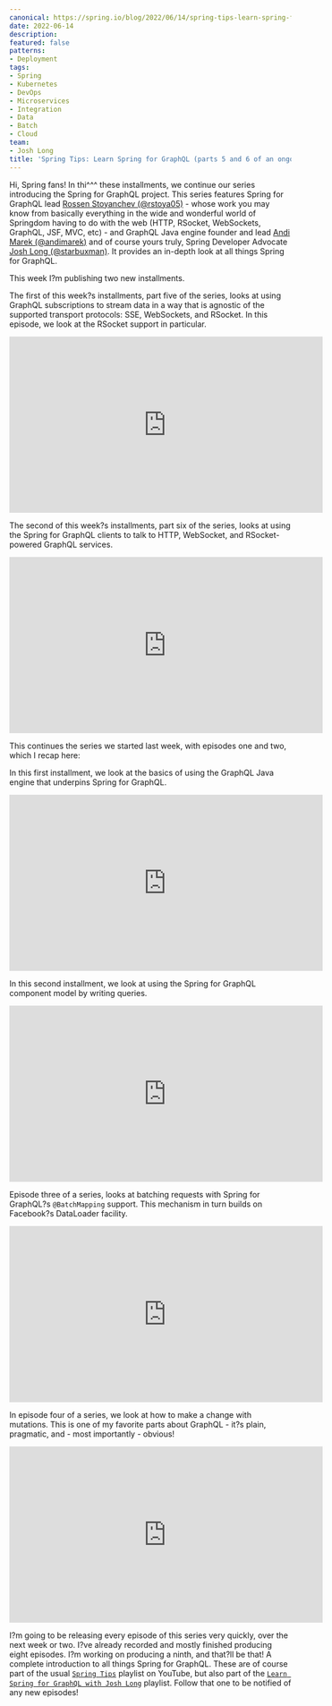 ```yaml
---
canonical: https://spring.io/blog/2022/06/14/spring-tips-learn-spring-for-graphql-parts-5-and-6-of-an-ongoing-series
date: 2022-06-14
description: 
featured: false
patterns:
- Deployment
tags:
- Spring
- Kubernetes
- DevOps
- Microservices
- Integration
- Data
- Batch
- Cloud
team:
- Josh Long
title: 'Spring Tips: Learn Spring for GraphQL (parts 5 and 6 of an ongoing series)'
---
```


<div>
 <p>Hi, Spring fans! In thi^^^ these installments, we continue our series introducing the Spring for GraphQL project. This series features Spring for GraphQL lead <a href="https://twitter.com/rstoya05">Rossen Stoyanchev (@rstoya05)</a> - whose work you may know from basically everything in the wide and wonderful world of Springdom having to do with the web (HTTP, RSocket, WebSockets, GraphQL, JSF, MVC, etc) - and GraphQL Java engine founder and lead <a href="https://twitter.com/andimarek">Andi Marek (@andimarek)</a> and of course yours truly, Spring Developer Advocate <a href="https://twitter.com/starbuxman">Josh Long (@starbuxman)</a>. It provides an in-depth look at all things Spring for GraphQL.</p>
 <p>This week I?m publishing two new installments. </p>
 <p>The first of this week?s installments, part five of the series, looks at using GraphQL subscriptions to stream data in a way that is agnostic of the supported transport protocols: SSE, WebSockets, and RSocket. In this episode, we look at the RSocket support in particular. </p><iframe width="560" height="315" src="https://www.youtube.com/embed/2paPPY9AmPw" title="YouTube video player" frameborder="0" allow="accelerometer; autoplay; clipboard-write; encrypted-media; gyroscope; picture-in-picture" allowfullscreen></iframe>
 <p>The second of this week?s installments, part six of the series, looks at using the Spring for GraphQL clients to talk to HTTP, WebSocket, and RSocket-powered GraphQL services. </p><iframe width="560" height="315" src="https://www.youtube.com/embed/EE-5xItDfsg" title="YouTube video player" frameborder="0" allow="accelerometer; autoplay; clipboard-write; encrypted-media; gyroscope; picture-in-picture" allowfullscreen></iframe>
 <p>This continues the series we started last week, with episodes one and two, which I recap here: </p>
 <p>In this first installment, we look at the basics of using the GraphQL Java engine that underpins Spring for GraphQL. </p><iframe width="560" height="315" src="https://www.youtube.com/embed/gvIqFDNGgwU" title="YouTube video player" frameborder="0" allow="accelerometer; autoplay; clipboard-write; encrypted-media; gyroscope; picture-in-picture" allowfullscreen></iframe>
 <p>In this second installment, we look at using the Spring for GraphQL component model by writing queries. </p><iframe width="560" height="315" src="https://www.youtube.com/embed/zltMcbnAxyA" title="YouTube video player" frameborder="0" allow="accelerometer; autoplay; clipboard-write; encrypted-media; gyroscope; picture-in-picture" allowfullscreen></iframe>
 <p>Episode three of a series, looks at batching requests with Spring for GraphQL?s <code>@BatchMapping</code> support. This mechanism in turn builds on Facebook?s DataLoader facility. </p><iframe width="560" height="315" src="https://www.youtube.com/embed/a1vZcSaicmY" title="YouTube video player" frameborder="0" allow="accelerometer; autoplay; clipboard-write; encrypted-media; gyroscope; picture-in-picture" allowfullscreen></iframe>
 <p>In episode four of a series, we look at how to make a change with mutations. This is one of my favorite parts about GraphQL - it?s plain, pragmatic, and - most importantly - obvious! </p><iframe width="560" height="315" src="https://www.youtube.com/embed/QJAkvhG7cos" title="YouTube video player" frameborder="0" allow="accelerometer; autoplay; clipboard-write; encrypted-media; gyroscope; picture-in-picture" allowfullscreen></iframe>
 <p>I?m going to be releasing every episode of this series very quickly, over the next week or two. I?ve already recorded and mostly finished producing eight episodes. I?m working on producing a ninth, and that?ll be that! A complete introduction to all things Spring for GraphQL. These are of course part of the usual <a href="https://www.youtube.com/watch?v=zltMcbnAxyA&amp;list=PLgGXSWYM2FpPw8rV0tZoMiJYSCiLhPnOc"><code>Spring Tips</code></a> playlist on YouTube, but also part of the <a href="https://www.youtube.com/watch?v=gvIqFDNGgwU&amp;list=PLgGXSWYM2FpNRPDQnAGfAHxMl3zUG2Run"><code>Learn Spring for GraphQL with Josh Long</code></a> playlist. Follow that one to be notified of any new episodes! </p>
</div>

